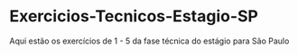# Exercicios-Tecnicos-Estagio-SP
Aqui estão os exercícios de 1 - 5 da fase técnica do estágio para São Paulo
